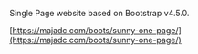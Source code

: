 Single Page website based on Bootstrap v4.5.0.

[https://majadc.com/boots/sunny-one-page/](https://majadc.com/boots/sunny-one-page/)
